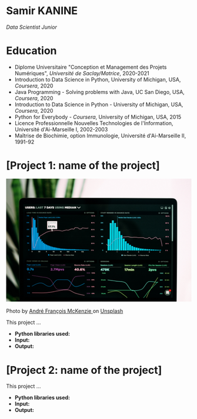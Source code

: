 # Samir KANINE
*Data Scientist Junior*

# Education
* Diplome Universitaire "Conception et Management des Projets Numériques", *Université de Saclay/Matrice*, 2020-2021
* Introduction to Data Science in Python, University of Michigan, USA, *Coursera*, 2020
* Java Programming - Solving problems with Java, UC San Diego, USA, *Coursera*, 2020
* Introduction to Data Science in Python - University of Michigan, USA, *Coursera*, 2020
* Python for Everybody - *Coursera*, University of Michigan, USA, 2015
* Licence Professionnelle Nouvelles Technologies de l'Information, Université d'Ai-Marseille I, 2002-2003
* Maîtrise de Biochimie, option Immunologie, Université d'Ai-Marseille II, 1991-92

# [Project 1: name of the project]
![alt text](luke-chesser-JKUTrJ4vK00-unsplash.jpg)

Photo by 
 <a href="https://unsplash.com/@silverhousehd?utm_source=unsplash&utm_medium=referral&utm_content=creditCopyText">
   André François McKenzie
 </a> on 
 <a href="https://unsplash.com/s/photos/cryptocurrency?utm_source=unsplash&utm_medium=referral&utm_content=creditCopyText">
   Unsplash
 </a>

This project ...
* **Python libraries used:** 
* **Input:** 
* **Output:** 

# [Project 2: name of the project]

This project ...
* **Python libraries used:** 
* **Input:** 
* **Output:** 
